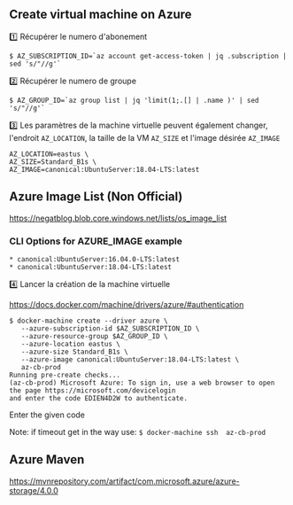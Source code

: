 ## Create virtual machine on Azure

:one: Récupérer le numero d'abonement

```
$ AZ_SUBSCRIPTION_ID=`az account get-access-token | jq .subscription | sed 's/"//g'`
```

:two: Récupérer le numero de groupe

```
$ AZ_GROUP_ID=`az group list | jq 'limit(1;.[] | .name )' | sed 's/"//g'`
```

:three: Les paramètres de la machine virtuelle peuvent également changer, l'endroit `AZ_LOCATION`, la taille de la VM `AZ_SIZE` et l'image désirée `AZ_IMAGE`

```
AZ_LOCATION=eastus \
AZ_SIZE=Standard_B1s \
AZ_IMAGE=canonical:UbuntuServer:18.04-LTS:latest
```

## Azure Image List (Non Official)

https://negatblog.blob.core.windows.net/lists/os_image_list

### CLI Options for AZURE_IMAGE example
```
* canonical:UbuntuServer:16.04.0-LTS:latest
* canonical:UbuntuServer:18.04-LTS:latest
```


:four: Lancer la création de la machine virtuelle

https://docs.docker.com/machine/drivers/azure/#authentication

```
$ docker-machine create --driver azure \
   --azure-subscription-id $AZ_SUBSCRIPTION_ID \
   --azure-resource-group $AZ_GROUP_ID \
   --azure-location eastus \
   --azure-size Standard_B1s \
   --azure-image canonical:UbuntuServer:18.04-LTS:latest \
   az-cb-prod
Running pre-create checks...
(az-cb-prod) Microsoft Azure: To sign in, use a web browser to open the page https://microsoft.com/devicelogin
and enter the code EDIEN4D2W to authenticate.
```

Enter the given code

Note: if timeout get in the way use: `$ docker-machine ssh  az-cb-prod`


## Azure Maven

https://mvnrepository.com/artifact/com.microsoft.azure/azure-storage/4.0.0



